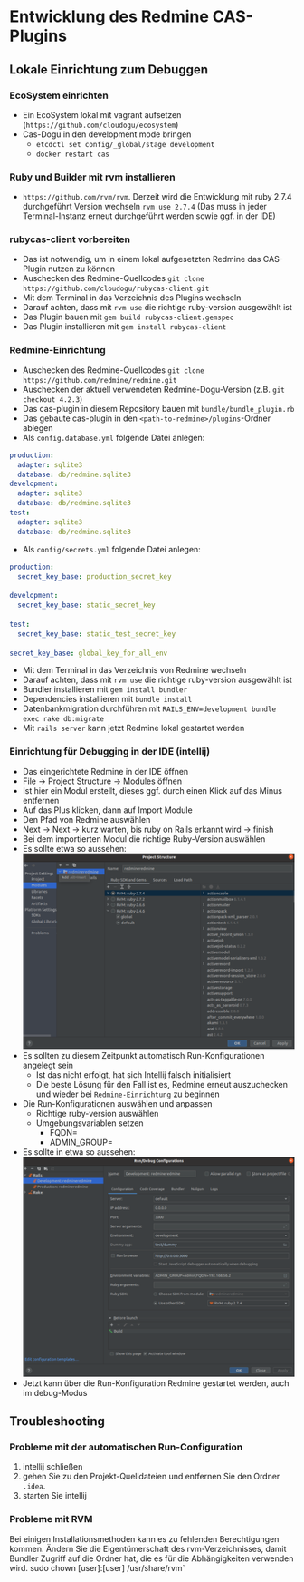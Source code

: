# Entwicklung des Redmine CAS-Plugins

## Lokale Einrichtung zum Debuggen

### EcoSystem einrichten
- Ein EcoSystem lokal mit vagrant aufsetzen (`https://github.com/cloudogu/ecosystem`)
- Cas-Dogu in den development mode bringen
  - `etcdctl set config/_global/stage development`
  - `docker restart cas`

### Ruby und Builder mit rvm installieren
- `https://github.com/rvm/rvm`.
  Derzeit wird die Entwicklung mit ruby 2.7.4 durchgeführt
  Version wechseln `rvm use 2.7.4` (Das muss in jeder Terminal-Instanz erneut durchgeführt werden sowie ggf. in der IDE)

### rubycas-client vorbereiten
- Das ist notwendig, um in einem lokal aufgesetzten Redmine das CAS-Plugin nutzen zu können
- Auschecken des Redmine-Quellcodes `git clone https://github.com/cloudogu/rubycas-client.git`
- Mit dem Terminal in das Verzeichnis des Plugins wechseln
- Darauf achten, dass mit `rvm use` die richtige ruby-version ausgewählt ist
- Das Plugin bauen mit `gem build rubycas-client.gemspec`
- Das Plugin installieren mit `gem install rubycas-client`

### Redmine-Einrichtung
- Auschecken des Redmine-Quellcodes `git clone https://github.com/redmine/redmine.git`
- Auschecken der aktuell verwendeten Redmine-Dogu-Version (z.B. `git checkout 4.2.3`)
- Das cas-plugin in diesem Repository bauen mit `bundle/bundle_plugin.rb`
- Das gebaute cas-plugin in den `<path-to-redmine>/plugins`-Ordner ablegen
- Als `config.database.yml` folgende Datei anlegen:
```yml
production:
  adapter: sqlite3
  database: db/redmine.sqlite3
development:
  adapter: sqlite3
  database: db/redmine.sqlite3
test:
  adapter: sqlite3
  database: db/redmine.sqlite3
```
- Als `config/secrets.yml` folgende Datei anlegen:
```yml
production:
  secret_key_base: production_secret_key

development:
  secret_key_base: static_secret_key

test:
  secret_key_base: static_test_secret_key

secret_key_base: global_key_for_all_env
```
- Mit dem Terminal in das Verzeichnis von Redmine wechseln
- Darauf achten, dass mit `rvm use` die richtige ruby-version ausgewählt ist
- Bundler installieren mit `gem install bundler`
- Dependencies installieren mit `bundle install`
- Datenbankmigration durchführen mit `RAILS_ENV=development bundle exec rake db:migrate`
- Mit `rails server` kann jetzt Redmine lokal gestartet werden

### Einrichtung für Debugging in der IDE (intellij)
- Das eingerichtete Redmine in der IDE öffnen
- File -> Project Structure -> Modules öffnen
- Ist hier ein Modul erstellt, dieses ggf. durch einen Klick auf das Minus entfernen
- Auf das Plus klicken, dann auf Import Module
- Den Pfad von Redmine auswählen
- Next -> Next -> kurz warten, bis ruby on Rails erkannt wird -> finish
- Bei dem importierten Modul die richtige Ruby-Version auswählen
- Es sollte etwa so aussehen:
![module](figures/getting-started/module.png)
- Es sollten zu diesem Zeitpunkt automatisch Run-Konfigurationen angelegt sein
  - Ist das nicht erfolgt, hat sich Intellij falsch initialisiert
  - Die beste Lösung für den Fall ist es, Redmine erneut auszuchecken und wieder bei `Redmine-Einrichtung` zu beginnen
- Die Run-Konfigurationen auswählen und anpassen
  - Richtige ruby-version auswählen
  - Umgebungsvariablen setzen
    - FQDN=<path-to-your-local-ecosystem>
    - ADMIN_GROUP=<your-admin-group>
- Es sollte in etwa so aussehen:
![run-config](figures/getting-started/run-configuration.png)
- Jetzt kann über die Run-Konfiguration Redmine gestartet werden, auch im debug-Modus




## Troubleshooting
### Probleme mit der automatischen Run-Configuration
1) intellij schließen
2) gehen Sie zu den Projekt-Quelldateien und entfernen Sie den Ordner `.idea`.
3) starten Sie intellij

### Probleme mit RVM
Bei einigen Installationsmethoden kann es zu fehlenden Berechtigungen kommen. Ändern Sie die Eigentümerschaft des rvm-Verzeichnisses, damit Bundler Zugriff auf die Ordner hat, die es für die Abhängigkeiten verwenden wird. sudo chown [user]:[user] /usr/share/rvm`
